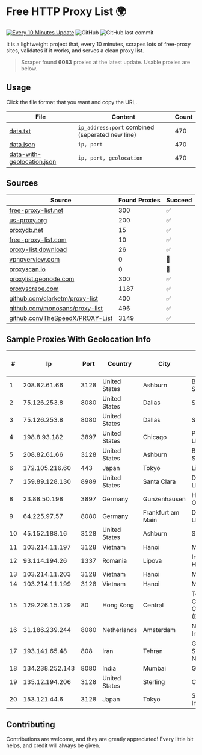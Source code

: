 
# Free HTTP Proxy List 🌍

[![Every 10 Minutes Update](https://github.com/mertguvencli/http-proxy-list/actions/workflows/main.yml/badge.svg?branch=main)](https://github.com/mertguvencli/http-proxy-list/actions/workflows/main.yml)
![GitHub](https://img.shields.io/github/license/mertguvencli/http-proxy-list)
![GitHub last commit](https://img.shields.io/github/last-commit/mertguvencli/http-proxy-list)

It is a lightweight project that, every 10 minutes, scrapes lots of free-proxy sites, validates if it works, and serves a clean proxy list.


> Scraper found **6083** proxies at the latest update. Usable proxies are below.

## Usage

Click the file format that you want and copy the URL.


|File|Content|Count|
|----|-------|-----|
|[data.txt](https://raw.githubusercontent.com/mertguvencli/http-proxy-list/main/proxy-list/data.txt)|`ip_address:port` combined (seperated new line)|470|
|[data.json](https://raw.githubusercontent.com/mertguvencli/http-proxy-list/main/proxy-list/data.json)|`ip, port`|470|
|[data-with-geolocation.json](https://raw.githubusercontent.com/mertguvencli/http-proxy-list/main/proxy-list/data-with-geolocation.json)|`ip, port, geolocation`|470|

## Sources

|Source|Found Proxies|Succeed|
|------|-------------|-------|
|[free-proxy-list.net](https://free-proxy-list.net)|300|✅|
|[us-proxy.org](https://www.us-proxy.org)|200|✅|
|[proxydb.net](http://proxydb.net)|15|✅|
|[free-proxy-list.com](https://free-proxy-list.com/?page=&port=&type%5B%5D=http&type%5B%5D=https&up_time=0&search=Search)|10|✅|
|[proxy-list.download](https://www.proxy-list.download/HTTP)|26|✅|
|[vpnoverview.com](https://vpnoverview.com/privacy/anonymous-browsing/free-proxy-servers)|0|🚫|
|[proxyscan.io](https://www.proxyscan.io)|0|🚫|
|[proxylist.geonode.com](https://proxylist.geonode.com/api/proxy-list?limit=300&page=1&sort_by=lastChecked&sort_type=desc&protocols=http,https)|300|✅|
|[proxyscrape.com](https://api.proxyscrape.com/v2/?request=displayproxies&protocol=http&timeout=10000&country=all&ssl=all&anonymity=all)|1187|✅|
|[github.com/clarketm/proxy-list](https://raw.githubusercontent.com/clarketm/proxy-list/master/proxy-list-raw.txt)|400|✅|
|[github.com/monosans/proxy-list](https://raw.githubusercontent.com/monosans/proxy-list/main/proxies/http.txt)|496|✅|
|[github.com/TheSpeedX/PROXY-List](https://raw.githubusercontent.com/TheSpeedX/PROXY-List/master/http.txt)|3149|✅|


## Sample Proxies With Geolocation Info

|#|Ip|Port|Country|City|Internet Service Provider|
|-|--|----|-------|----|-------------------------|
|1|208.82.61.66|3128|United States|Ashburn|Bernardi Sounds|
|2|75.126.253.8|8080|United States|Dallas|SoftLayer|
|3|75.126.253.8|8080|United States|Dallas|SoftLayer|
|4|198.8.93.182|3897|United States|Chicago|Performive LLC|
|5|208.82.61.66|3128|United States|Ashburn|Bernardi Sounds|
|6|172.105.216.60|443|Japan|Tokyo|Linode, LLC|
|7|159.89.128.130|8989|United States|Santa Clara|DigitalOcean, LLC|
|8|23.88.50.198|3897|Germany|Gunzenhausen|Hetzner Online GmbH|
|9|64.225.97.57|8080|Germany|Frankfurt am Main|DigitalOcean, LLC|
|10|45.152.188.16|3128|United States|Ashburn|Sprint|
|11|103.214.11.197|3128|Vietnam|Hanoi|MEGACORE|
|12|93.114.194.26|1337|Romania|Lipova|Interkvm Host SRL|
|13|103.214.11.203|3128|Vietnam|Hanoi|MEGACORE|
|14|103.214.11.199|3128|Vietnam|Hanoi|MEGACORE|
|15|129.226.15.129|80|Hong Kong|Central|Tencent Cloud Computing (Beijing) Co|
|16|31.186.239.244|8080|Netherlands|Amsterdam|NetSkope Inc|
|17|193.141.65.48|808|Iran|Tehran|Green Web Samaneh Novin Co Ltd|
|18|134.238.252.143|8080|India|Mumbai|Google LLC|
|19|135.12.194.206|3128|United States|Sterling|Carrytel|
|20|153.121.44.6|3128|Japan|Tokyo|SAKURA Internet Inc.|



## Contributing

Contributions are welcome, and they are greatly appreciated! Every
little bit helps, and credit will always be given.

